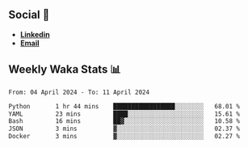 ## Social 🔗

- [**Linkedin**](https://www.linkedin.com/in/trevorward001/)
- **<a href="mailto:trevorward001@gmail.com">Email<a>**

## Weekly Waka Stats 📊
<!--START_SECTION:waka-->

```txt
From: 04 April 2024 - To: 11 April 2024

Python       1 hr 44 mins    █████████████████░░░░░░░░   68.01 %
YAML         23 mins         ████░░░░░░░░░░░░░░░░░░░░░   15.61 %
Bash         16 mins         ██▓░░░░░░░░░░░░░░░░░░░░░░   10.58 %
JSON         3 mins          ▓░░░░░░░░░░░░░░░░░░░░░░░░   02.37 %
Docker       3 mins          ▓░░░░░░░░░░░░░░░░░░░░░░░░   02.27 %
```

<!--END_SECTION:waka-->

<!--

Here are some ideas to get you started:

- 🔭 I’m currently working on (way to add branches committed on)
- 🌱 I’m currently learning Web Frameworks and Machine Learning! (Lisp, JS (react & angular), Python, and __)
- 💬 Ask me about ...
- 📫 How to reach me: 
- 😄 Pronouns: He/Him/His
- ⚡ Fun fact: ...

that-recsys-lab
-->
